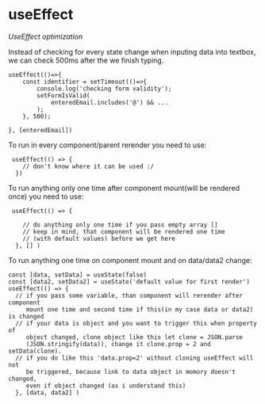 # useEffect #

_UseEffect optimization_ 

Instead of checking for every state change when inputing data into textbox, we can check 500ms after the we finish typing. 

```
useEffect(()=>{
	const identifier = setTimeout(()=>{
		console.log('checking form validity');		
		setFormIsValid(
			enteredEmail.includes('@') && ...
		);
	}, 500);

}, [enteredEmail])
```

To run in every component/parent rerender you need to use:

```
 useEffect(() => {
    // don't know where it can be used :/
  })
```

To run anything only one time after component mount(will be rendered once) you need to use:

```
 useEffect(() => {

    // do anything only one time if you pass empty array []
    // keep in mind, that component will be rendered one time
    // (with default values) before we get here
  }, [] )
```

To run anything one time on component mount and on data/data2 change:

```
const [data, setData] = useState(false)
const [data2, setData2] = useState('default value for first render')
useEffect(() => {
  // if you pass some variable, than component will rerender after component 
     mount one time and second time if this(in my case data or data2) is changed
  // if your data is object and you want to trigger this when property of 
     object changed, clone object like this let clone = JSON.parse
     (JSON.stringify(data)), change it clone.prop = 2 and setData(clone).
  // if you do like this 'data.prop=2' without cloning useEffect will not 
     be triggered, because link to data object in momory doesn't changed,
     even if object changed (as i understand this)
  }, [data, data2] )
```
